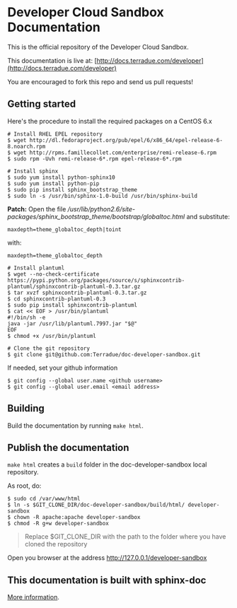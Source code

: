 # Developer Cloud Sandbox Documentation

This is the official repository of the Developer Cloud Sandbox. 

This documentation is live at:
[http://docs.terradue.com/developer](http://docs.terradue.com/developer)

You are encouraged to fork this repo and send us pull requests!

## Getting started

Here's the procedure to install the required packages on a CentOS 6.x

```
# Install RHEL EPEL repository
$ wget http://dl.fedoraproject.org/pub/epel/6/x86_64/epel-release-6-8.noarch.rpm
$ wget http://rpms.famillecollet.com/enterprise/remi-release-6.rpm
$ sudo rpm -Uvh remi-release-6*.rpm epel-release-6*.rpm

# Install sphinx
$ sudo yum install python-sphinx10
$ sudo yum install python-pip
$ sudo pip install sphinx_bootstrap_theme
$ sudo ln -s /usr/bin/sphinx-1.0-build /usr/bin/sphinx-build
```

**Patch:** Open the file */usr/lib/python2.6/site-packages/sphinx_bootstrap_theme/bootstrap/globaltoc.html* and substitute:

```
maxdepth=theme_globaltoc_depth|toint
```

with:

```
maxdepth=theme_globaltoc_depth
```

```
# Install plantuml
$ wget --no-check-certificate https://pypi.python.org/packages/source/s/sphinxcontrib-plantuml/sphinxcontrib-plantuml-0.3.tar.gz
$ tar xvzf sphinxcontrib-plantuml-0.3.tar.gz 
$ cd sphinxcontrib-plantuml-0.3
$ sudo pip install sphinxcontrib-plantuml
$ cat << EOF > /usr/bin/plantuml
#!/bin/sh -e
java -jar /usr/lib/plantuml.7997.jar "$@"
EOF
$ chmod +x /usr/bin/plantuml

# Clone the git repository
$ git clone git@github.com:Terradue/doc-developer-sandbox.git
```

If needed, set your github information

```
$ git config --global user.name <github username>
$ git config --global user.email <email address>
```

## Building

Build the documentation by running ``make html``.


## Publish the documentation

``make html`` creates a ``build`` folder in the doc-developer-sandbox local repository.

As root, do:

```
$ sudo cd /var/www/html
$ ln -s $GIT_CLONE_DIR/doc-developer-sandbox/build/html/ developer-sandbox
$ chown -R apache:apache developer-sandbox
$ chmod -R g+w developer-sandbox
```
> Replace $GIT_CLONE_DIR with the path to the folder where you have cloned the repository

Open you browser at the address http://127.0.0.1/developer-sandbox

## This documentation is built with sphinx-doc

[More information](http://sphinx-doc.org/).
